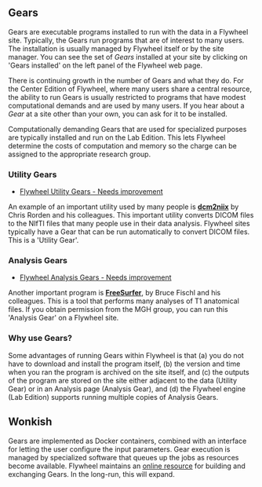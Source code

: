 ## Gears
Gears are executable programs installed to run with the data in a Flywheel site.  Typically, the Gears run programs that are of interest to many users. The installation is usually managed by Flywheel itself or by the site manager.  You can see the set of *Gears* installed at your site by clicking on 'Gears installed' on the left panel of the Flywheel web page.  

There is continuing growth in the number of Gears and what they do. For the Center Edition of Flywheel, where many users share a central resource, the ability to run Gears is usually restricted to programs that have modest computational demands and are used by many users.  If you hear about a *Gear* at a site other than your own, you can ask for it to be installed.  

Computationally demanding Gears that are used for specialized purposes are typically installed and run on the Lab Edition. This lets Flywheel determine the costs of computation and memory so the charge can be assigned to the appropriate research group.

### Utility Gears
* [Flywheel Utility Gears - Needs improvement](https://docs.flywheel.io/display/EM/Utility+Gears)

An example of an important utility used by many people is [**dcm2niix**](https://github.com/rordenlab/dcm2niix) by Chris Rorden and his colleagues.  This important utility converts DICOM files to the NIfTI files that many people use in their data analysis.  Flywheel sites typically have a Gear that can be run automatically to convert DICOM files.  This is a 'Utility Gear'.

### Analysis Gears
* [Flywheel Analysis Gears - Needs improvement](https://docs.flywheel.io/display/EM/Analysis+Gears)

Another important program is [**FreeSurfer**](https://surfer.nmr.mgh.harvard.edu/), by Bruce Fischl and his colleagues. This is a tool that performs many analyses of T1 anatomical files.  If you obtain permission from the MGH group, you can run this 'Analysis Gear' on a Flywheel site.

### Why use Gears?
Some advantages of running Gears within Flywheel is that (a) you do not have to download and install the program itself, (b) the version and time when you ran the program is archived on the site itself, and (c) the outputs of the program are stored on the site either adjacent to the data (Utility Gear) or in an Analysis page (Analysis Gear), and (d) the Flywheel engine (Lab Edition) supports running multiple copies of Analysis Gears.

## Wonkish
Gears are implemented as Docker containers, combined with an interface for letting the user configure the input parameters. Gear execution is managed by specialized software that queues up the jobs as resources become available. Flywheel maintains an [online resource](https://github.com/flywheel-io/exchange) for building and exchanging Gears.  In the long-run, this will expand.